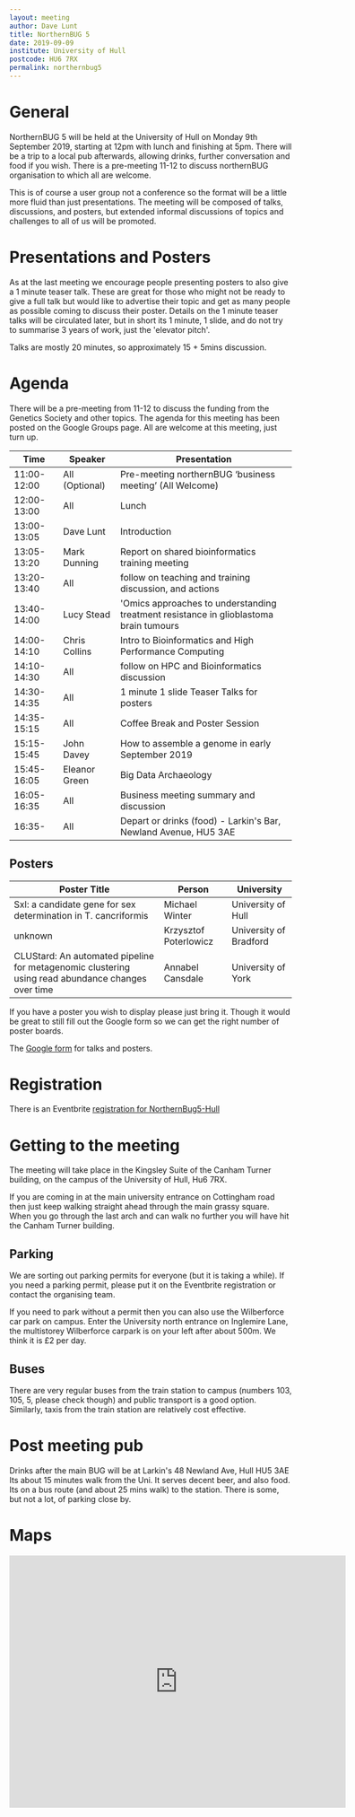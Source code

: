 ```yaml
---
layout: meeting
author: Dave Lunt
title: NorthernBUG 5
date: 2019-09-09
institute: University of Hull
postcode: HU6 7RX
permalink: northernbug5
---
```


# General

NorthernBUG 5 will be held at the University of Hull on Monday 9th September 2019, starting at 12pm with lunch and finishing at 5pm. There will be a trip to a local pub afterwards, allowing drinks, further conversation and food if you wish. There is a pre-meeting 11-12 to discuss northernBUG organisation to which all are welcome.

This is of course a user group not a conference so the format will be a little more fluid than just presentations. The meeting will be composed of talks, discussions, and posters, but extended informal discussions of topics and challenges to all of us will be promoted.

# Presentations and Posters
As at the last meeting we encourage people presenting posters to also give a 1 minute teaser talk. These are great for those who might not be ready to give a full talk but would like to advertise their topic and get as many people as possible coming to discuss their poster. Details on the 1 minute teaser talks will be circulated later, but in short its 1 minute, 1 slide, and do not try to summarise 3 years of work, just the 'elevator pitch'.

Talks are mostly 20 minutes, so approximately 15 + 5mins discussion.

# Agenda
There will be a pre-meeting from 11-12 to discuss the funding from the Genetics Society and other topics. The agenda for this meeting has been posted on the Google Groups page. All are welcome at this meeting, just turn up. 

| Time          | Speaker | Presentation |
|---------------|---------|--------------|
| 11:00-12:00 | All (Optional) |Pre-meeting northernBUG ‘business meeting’ (All Welcome)
| 12:00-13:00 | All | Lunch |
| 13:00-13:05 | Dave Lunt |  Introduction |
| 13:05-13:20 | Mark Dunning | Report on shared bioinformatics training meeting|
| 13:20-13:40 | All | follow on teaching and training discussion, and actions
| 13:40-14:00 | Lucy Stead | 'Omics approaches to understanding treatment resistance in glioblastoma brain tumours |
| 14:00-14:10 | Chris Collins | Intro to Bioinformatics and High Performance Computing|
| 14:10-14:30 | All | follow on HPC and Bioinformatics discussion |
| 14:30-14:35 | All | 1 minute 1 slide Teaser Talks for posters |
| 14:35-15:15 | All | Coffee Break and Poster Session |
| 15:15-15:45 | John Davey  | How to assemble a genome in early September 2019 |
| 15:45-16:05 | Eleanor Green | Big Data Archaeology  |
| 16:05-16:35 | All | Business meeting summary and discussion |
| 16:35-      | All | Depart or drinks (food) - Larkin's Bar, Newland Avenue, HU5 3AE |

## Posters

| Poster Title | Person | University |
|---------------|---------|--------------|
| Sxl: a candidate gene for sex determination in T. cancriformis | Michael Winter | University of Hull |
| unknown | Krzysztof Poterlowicz | University of Bradford |
| CLUStard: An automated pipeline for metagenomic clustering using read abundance changes over time | Annabel Cansdale | University of York |

If you have a poster you wish to display please just bring it. Though it would be great to still fill out the Google form so we can get the right number of poster boards.

The [Google form](https://forms.gle/HYRxY57HiSrrzBTZ7) for talks and posters.

# Registration

There is an Eventbrite [registration for NorthernBug5-Hull](https://www.eventbrite.com/e/northern-bug5-hull-tickets-65795822075)

# Getting to the meeting
The meeting will take place in the Kingsley Suite of the Canham Turner building, on the campus of the University of Hull, Hu6 7RX.

If you are coming in at the main university entrance on Cottingham road then just keep walking straight ahead through the main grassy square. When you go through the last arch and can walk no further you will have hit the Canham Turner building.

## Parking
We are sorting out parking permits for everyone (but it is taking a while). If you need a parking permit, please put it on the Eventbrite registration or contact the organising team. 

If you need to park without a permit then you can also use the Wilberforce car park on campus. Enter the University north entrance on Inglemire Lane, the multistorey Wilberforce carpark is on your left after about 500m. We think it is £2 per day.

## Buses
There are very regular buses from the train station to campus (numbers 103, 105, 5, please check though) and public transport is a good option. Similarly, taxis from the train station are relatively cost effective.

# Post meeting pub
Drinks after the main BUG will be at Larkin's 48 Newland Ave, Hull HU5 3AE
Its about 15 minutes walk from the Uni.
It serves decent beer, and also food. Its on a bus route (and about 25 mins walk) to the station. There is some, but not a lot, of parking close by.

# Maps

<iframe src="https://www.google.com/maps/embed?pb=!1m18!1m12!1m3!1d2357.9889024158215!2d-0.3702747838635194!3d53.77188490045193!2m3!1f0!2f0!3f0!3m2!1i1024!2i768!4f13.1!3m3!1m2!1s0x4878bf79a645b0e9%3A0xe0b0b16917bd08fb!2sCanham+Turner!5e0!3m2!1sen!2suk!4v1562926201461!5m2!1sen!2suk" width="600" height="450" frameborder="0" style="border:0" allowfullscreen></iframe>
